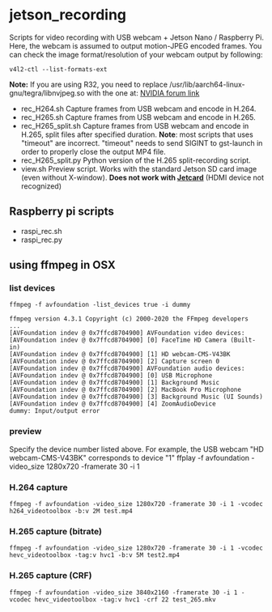 # jetson_recording

Scripts for video recording with USB webcam + Jetson Nano / Raspberry Pi. Here, the webcam is assumed to output motion-JPEG encoded frames. 
You can check the image format/resolution of your webcam output by following:

	v4l2-ctl --list-formats-ext

**Note:**
If you are using R32, you need to replace /usr/lib/aarch64-linux-gnu/tegra/libnvjpeg.so with the one at:
[NVIDIA forum link](https://forums.developer.nvidia.com/t/jetpack-4-2-1-nvjpeg-leaking/79812/8)

- rec_H264.sh
  Capture frames from USB webcam and encode in H.264.
- rec_H265.sh
  Capture frames from USB webcam and encode in H.265.
- rec_H265_split.sh
  Capture frames from USB webcam and encode in H.265, split files after specified duration.
  **Note**: most scripts that uses "timeout" are incorrect. "timeout" needs to send SIGINT to gst-launch in order to properly close the output MP4 file.
- rec_H265_split.py
  Python version of the H.265 split-recording script. 
- view.sh
  Preview script. Works with the standard Jetson SD card image (even without X-window). **Does not work with [Jetcard](https://github.com/NVIDIA-AI-IOT/jetcard)** (HDMI device not recognized)

## Raspberry pi scripts
- raspi_rec.sh
- raspi_rec.py


## using ffmpeg in OSX

### list devices
	ffmpeg -f avfoundation -list_devices true -i dummy

	ffmpeg version 4.3.1 Copyright (c) 2000-2020 the FFmpeg developers
	...
	[AVFoundation indev @ 0x7ffcd8704900] AVFoundation video devices:
	[AVFoundation indev @ 0x7ffcd8704900] [0] FaceTime HD Camera (Built-in)
	[AVFoundation indev @ 0x7ffcd8704900] [1] HD webcam-CMS-V43BK
	[AVFoundation indev @ 0x7ffcd8704900] [2] Capture screen 0
	[AVFoundation indev @ 0x7ffcd8704900] AVFoundation audio devices:
	[AVFoundation indev @ 0x7ffcd8704900] [0] USB Microphone
	[AVFoundation indev @ 0x7ffcd8704900] [1] Background Music
	[AVFoundation indev @ 0x7ffcd8704900] [2] MacBook Pro Microphone
	[AVFoundation indev @ 0x7ffcd8704900] [3] Background Music (UI Sounds)
	[AVFoundation indev @ 0x7ffcd8704900] [4] ZoomAudioDevice
	dummy: Input/output error

### preview
Specify the device number listed above. For example, the USB webcam "HD webcam-CMS-V43BK" corresponds to device "1"
	ffplay -f avfoundation -video_size 1280x720 -framerate 30 -i 1

### H.264 capture
	ffmpeg -f avfoundation -video_size 1280x720 -framerate 30 -i 1 -vcodec h264_videotoolbox -b:v 2M test.mp4

### H.265 capture (bitrate)
	ffmpeg -f avfoundation -video_size 1280x720 -framerate 30 -i 1 -vcodec hevc_videotoolbox -tag:v hvc1 -b:v 5M test2.mp4

### H.265 capture (CRF)
	ffmpeg -f avfoundation -video_size 3840x2160 -framerate 30 -i 1 -vcodec hevc_videotoolbox -tag:v hvc1 -crf 22 test_265.mkv

